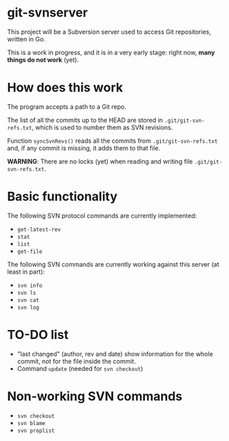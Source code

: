 # git-svnserver

This project will be a Subversion server used to
access Git repositories, written in Go.

This is a work in progress, and it is in a very early stage:
right now, **many things do not work** (yet).

# How does this work

The program accepts a path to a Git repo.

The list of all the commits up to the HEAD are stored in `.git/git-svn-refs.txt`,
which is used to number them as SVN revisions.

Function `syncSvnRevs()` reads all the commits from `.git/git-svn-refs.txt` and,
if any commit is missing, it adds them to that file.

**WARNING**: There are no locks (yet) when reading and writing file `.git/git-svn-refs.txt`.

# Basic functionality

The following SVN protocol commands are currently implemented:

- `get-latest-rev`
- `stat`
- `list`
- `get-file`

The following SVN commands are currently working against this server (at least in part):

- `svn info`
- `svn ls`
- `svn cat`
- `svn log`

# TO-DO list

- "last changed" (author, rev and date) show information for
  the whole commit, not for the file inside the commit.
- Command `update` (needed for `svn checkout`)

# Non-working SVN commands

- `svn checkout`
- `svn blame`
- `svn proplist`
